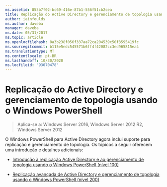 ```yaml
---
ms.assetid: 853b7f02-bc69-416e-87b1-556f51cb2cea
title: Replicação do Active Directory e gerenciamento de topologia usando o Windows PowerShell
author: iainfoulds
ms.author: daveba
manager: daveba
ms.date: 05/31/2017
ms.topic: article
ms.openlocfilehash: 8a3b238f056f337aa72ca204539c50f3595419fc
ms.sourcegitcommit: b115e5edc545571b6ff4f42082cc3ed965815ea4
ms.translationtype: MT
ms.contentlocale: pt-BR
ms.lasthandoff: 10/30/2020
ms.locfileid: "93070478"
---
```

# <a name="active-directory-replication-and-topology-management-using-windows-powershell"></a>Replicação do Active Directory e gerenciamento de topologia usando o Windows PowerShell

>Aplica-se a: Windows Server 2016, Windows Server 2012 R2, Windows Server 2012

O Windows PowerShell para Active Directory agora inclui suporte para replicação e gerenciamento de topologia. Os tópicos a seguir oferecem uma introdução e detalhes adicionais:

-   [Introdução à replicação Active Directory e ao gerenciamento de topologia usando o Windows PowerShell &#40;nível 100&#41;](../../../ad-ds/manage/powershell/Introduction-to-Active-Directory-Replication-and-Topology-Management-Using-Windows-PowerShell--Level-100-.md)

-   [Replicação avançada de Active Directory e gerenciamento de topologia usando o Windows PowerShell &#40;nível 200&#41;](../../../ad-ds/manage/powershell/Advanced-Active-Directory-Replication-and-Topology-Management-Using-Windows-PowerShell--Level-200-.md)



